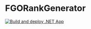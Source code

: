 # FGORankGenerator
[![Build and deploy .NET App](https://github.com/Gunj0/FGORankGenerator/actions/workflows/FGORankGenerator.yml/badge.svg)](https://github.com/Gunj0/FGORankGenerator/actions/workflows/FGORankGenerator.yml)
